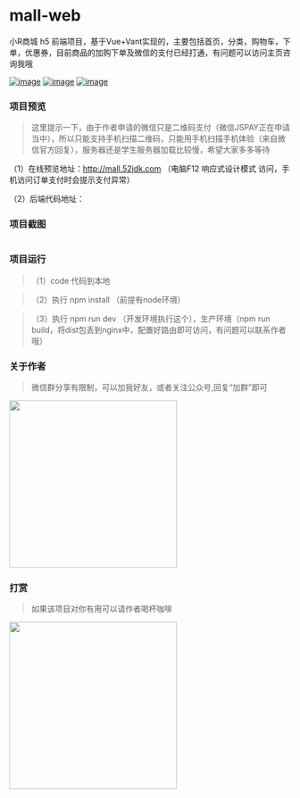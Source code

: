 # mall-web
小R商城 h5 前端项目，基于Vue+Vant实现的，主要包括首页，分类，购物车，下单，优惠券，目前商品的加购下单及微信的支付已经打通，有问题可以访问主页咨询我哦

[![image](https://img.shields.io/badge/QQ%E7%BE%A4-446227807-green)](http://qm.qq.com/cgi-bin/qm/qr?k=V8ZVep1J7__ZtMKrtVIAyyd16t4A_-NF&authKey=zIwYl0p5Xtaz%2FuRv9VYXcdmLkFwrJydeTL1iLzhBj9qKMqvTSpeJj8Yhb8eXqxJb&noverify=0&group_code=446227807)
[![image](https://img.shields.io/badge/%E5%B0%8FR-%E5%8D%9A%E5%AE%A2-orange)](http://www.52jdk.com)
[![image](https://img.shields.io/badge/CSDN-%E7%A8%8B%E5%BA%8F%E5%91%98%E5%B0%8FR-red)](https://blog.csdn.net/robot_sh)

### 项目预览

> 这里提示一下，由于作者申请的微信只是二维码支付（微信JSPAY正在申请当中），所以只能支持手机扫描二维码，只能用手机扫描手机体验（来自微信官方回复），服务器还是学生服务器加载比较慢，希望大家多多等待

（1）在线预览地址：http://mall.52jdk.com （电脑F12 响应式设计模式 访问，手机访问订单支付时会提示支付异常）

（2）后端代码地址：


### 项目截图

<img src="http://ftp.52jdk.com/shop.jpg" alt=""/>


### 项目运行


>（1）code 代码到本地

>（2）执行 npm install （前提有node环境）

>（3）执行 npm run dev （开发环境执行这个），生产环境（npm run build，将dist包丢到nginx中，配置好路由即可访问，有问题可以联系作者哦）

### 关于作者
> 微信群分享有限制，可以加我好友，或者关注公众号,回复“加群”即可

<img src="http://ftp.52jdk.com/ercode.jpg" width = "300px" height = "300px" alt=""  />


### 打赏
> 如果该项目对你有用可以请作者喝杯咖啡

<img src="http://ftp.52jdk.com/df6cd1778a5eccee391a8aad37a2206.jpg" width = "300px" height = "300px" alt=""  />
